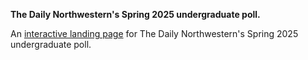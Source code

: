 **The Daily Northwestern's Spring 2025 undergraduate poll.**

An [interactive landing page]([url](https://apps.dailynorthwestern.com/s25poll/)) for The Daily Northwestern's Spring 2025 undergraduate poll.
